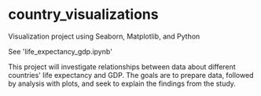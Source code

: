 # country_visualizations
Visualization project using Seaborn, Matplotlib, and Python

See 'life_expectancy_gdp.ipynb'

This project will investigate relationships between data about different countries' life expectancy and GDP. The goals are to prepare data, followed by analysis with plots, and seek to explain the findings from the study.
